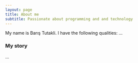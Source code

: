 ```yaml
---
layout: page
title: About me
subtitle: Passionate about programming and and technology
---
```


My name is Barış Tutakli. I have the following qualities:
...


### My story

...
